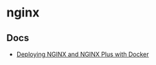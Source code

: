 # nginx

## Docs

- [Deploying NGINX and NGINX Plus with Docker](https://www.nginx.com/blog/deploying-nginx-nginx-plus-docker/)